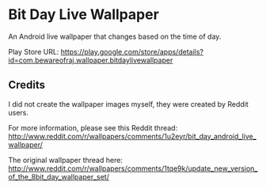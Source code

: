 # Bit Day Live Wallpaper

An Android live wallpaper that changes based on the time of day.

Play Store URL: https://play.google.com/store/apps/details?id=com.bewareofraj.wallpaper.bitdaylivewallpaper

## Credits

I did not create the wallpaper images myself, they were created by Reddit users.

For more information, please see this Reddit thread: http://www.reddit.com/r/wallpapers/comments/1u2eyr/bit_day_android_live_wallpaper/

The original wallpaper thread here: http://www.reddit.com/r/wallpapers/comments/1tqe9k/update_new_version_of_the_8bit_day_wallpaper_set/
